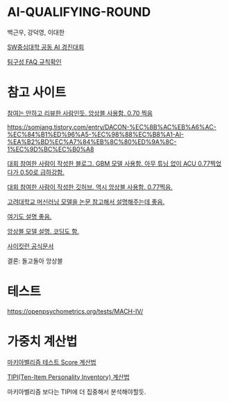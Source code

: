 # AI-QUALIFYING-ROUND


백근우, 강덕영, 이대한

[SW중심대학 공동 AI 경진대회](https://dacon.io/competitions/official/235902/overview/description)

[팀구성 FAQ 규칙확인](https://dacon.io/competitions/official/235902/team)

# 참고 사이트
[참여는 안하고 리뷰한 사람인듯. 앙상블 사용함. 0.70 찍음](https://continuous-development.tistory.com/247)

https://somjang.tistory.com/entry/DACON-%EC%8B%AC%EB%A6%AC-%EC%84%B1%ED%96%A5-%EC%98%88%EC%B8%A1-AI-%EA%B2%BD%EC%A7%84%EB%8C%80%ED%9A%8C-1%EC%9D%BC%EC%B0%A8

[대회 참여한 사람이 작성한 블로그. GBM 모델 사용함. 아무 튜닝 없이 ACU 0.77찍었다가 0.50로 급하강함.](https://somjang.tistory.com/entry/DACON-%EC%8B%AC%EB%A6%AC-%EC%84%B1%ED%96%A5-%EC%98%88%EC%B8%A1-AI-%EA%B2%BD%EC%A7%84%EB%8C%80%ED%9A%8C-1%EC%9D%BC%EC%B0%A8)

[대회 참여한 사람이 작성한 깃허브. 역시 앙상블 사용함. 0.77찍음.](https://github.com/ineed-coffee/vote_prediction_from_Machiavellism_test)

[고려대학교 머신러닝 모델을 논문 참고해서 설명해주는데 좋음.](https://www.youtube.com/channel/UCPq01cgCcEwhXl7BvcwIQyg)

[여기도 설명 좋음.](https://www.youtube.com/channel/UCueLU1pCvFlM8Y8sth7a6RQ)

[앙상블 모델 설명. 코딩도 함.](https://www.youtube.com/watch?v=5PX1ivMiLMA)

[사이킷런 공식문서](https://scikit-learn.org/stable/)

결론: 돌고돌아 앙상블 


# 테스트

https://openpsychometrics.org/tests/MACH-IV/

# 가중치 계산법

[마키아벨리즘 테스트 Score 계산법](https://www.dacon.io/competitions/open/235647/talkboard/401557)

[TIPI(Ten-Item Personality Inventory) 계산법](https://dacon.io/competitions/official/235647/talkboard/401589?page=1&dtype=recent&ptype=pub&fType)

마키아벨리즘 보다는 TIPI에 더 집중해서 분석해야할듯.
